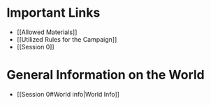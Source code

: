 # Important Links
* [[Allowed Materials]]
* [[Utilized Rules for the Campaign]]
* [[Session 0]]
# General Information on the World
* [[Session 0#World info|World Info]]